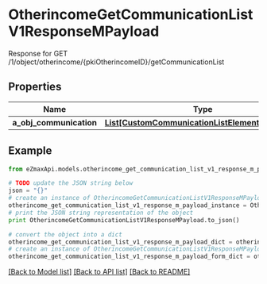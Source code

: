 # OtherincomeGetCommunicationListV1ResponseMPayload

Response for GET /1/object/otherincome/{pkiOtherincomeID}/getCommunicationList

## Properties
Name | Type | Description | Notes
------------ | ------------- | ------------- | -------------
**a_obj_communication** | [**List[CustomCommunicationListElementResponse]**](CustomCommunicationListElementResponse.md) |  | 

## Example

```python
from eZmaxApi.models.otherincome_get_communication_list_v1_response_m_payload import OtherincomeGetCommunicationListV1ResponseMPayload

# TODO update the JSON string below
json = "{}"
# create an instance of OtherincomeGetCommunicationListV1ResponseMPayload from a JSON string
otherincome_get_communication_list_v1_response_m_payload_instance = OtherincomeGetCommunicationListV1ResponseMPayload.from_json(json)
# print the JSON string representation of the object
print OtherincomeGetCommunicationListV1ResponseMPayload.to_json()

# convert the object into a dict
otherincome_get_communication_list_v1_response_m_payload_dict = otherincome_get_communication_list_v1_response_m_payload_instance.to_dict()
# create an instance of OtherincomeGetCommunicationListV1ResponseMPayload from a dict
otherincome_get_communication_list_v1_response_m_payload_form_dict = otherincome_get_communication_list_v1_response_m_payload.from_dict(otherincome_get_communication_list_v1_response_m_payload_dict)
```
[[Back to Model list]](../README.md#documentation-for-models) [[Back to API list]](../README.md#documentation-for-api-endpoints) [[Back to README]](../README.md)


